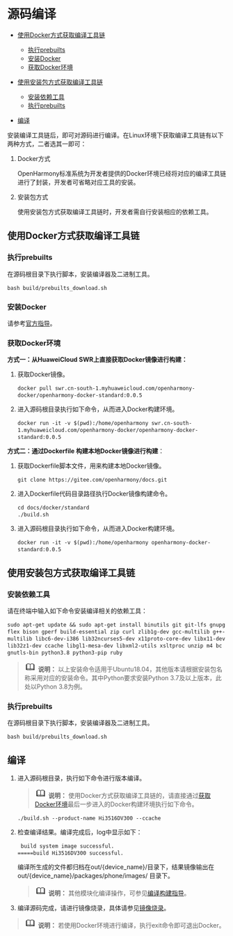 # 源码编译<a name="ZH-CN_TOPIC_0000001233803245"></a>

-   [使用Docker方式获取编译工具链](#section181431248132513)
    -   [执行prebuilts](#section111934551605)
    -   [安装Docker](#section1466184743915)
    -   [获取Docker环境](#section615912103552)

-   [使用安装包方式获取编译工具链](#section65647482593)
    -   [安装依赖工具](#section83441888010)
    -   [执行prebuilts](#section6389714142011)

-   [编译](#section92391739152318)

安装编译工具链后，即可对源码进行编译。在Linux环境下获取编译工具链有以下两种方式，二者选其一即可：

1.  Docker方式

    OpenHarmony标准系统为开发者提供的Docker环境已经将对应的编译工具链进行了封装，开发者可省略对应工具的安装。

2.  安装包方式

    使用安装包方式获取编译工具链时，开发者需自行安装相应的依赖工具。


## 使用Docker方式获取编译工具链<a name="section181431248132513"></a>

### 执行prebuilts<a name="section111934551605"></a>

在源码根目录下执行脚本，安装编译器及二进制工具。

```
bash build/prebuilts_download.sh
```

### 安装Docker<a name="section1466184743915"></a>

请参考[官方指导](https://docs.docker.com/engine/install/)。

### 获取Docker环境<a name="section615912103552"></a>

**方式一：从HuaweiCloud SWR上直接获取Docker镜像进行构建：**

1.  获取Docker镜像。

    ```
    docker pull swr.cn-south-1.myhuaweicloud.com/openharmony-docker/openharmony-docker-standard:0.0.5
    ```

2.  进入源码根目录执行如下命令，从而进入Docker构建环境。

    ```
    docker run -it -v $(pwd):/home/openharmony swr.cn-south-1.myhuaweicloud.com/openharmony-docker/openharmony-docker-standard:0.0.5
    ```


**方式二：通过Dockerfile 构建本地Docker镜像进行构建**：

1.  获取Dockerfile脚本文件，用来构建本地Docker镜像。

    ```
    git clone https://gitee.com/openharmony/docs.git
    ```

2.  进入Dockerfile代码目录路径执行Docker镜像构建命令。

    ```
    cd docs/docker/standard
    ./build.sh
    ```

3.  进入源码根目录执行如下命令，从而进入Docker构建环境。

    ```
    docker run -it -v $(pwd):/home/openharmony openharmony-docker-standard:0.0.5
    ```


## 使用安装包方式获取编译工具链<a name="section65647482593"></a>

### 安装依赖工具<a name="section83441888010"></a>

请在终端中输入如下命令安装编译相关的依赖工具：

```
sudo apt-get update && sudo apt-get install binutils git git-lfs gnupg flex bison gperf build-essential zip curl zlib1g-dev gcc-multilib g++-multilib libc6-dev-i386 lib32ncurses5-dev x11proto-core-dev libx11-dev lib32z1-dev ccache libgl1-mesa-dev libxml2-utils xsltproc unzip m4 bc gnutls-bin python3.8 python3-pip ruby
```

>![](../public_sys-resources/icon-note.gif) **说明：** 
>以上安装命令适用于Ubuntu18.04，其他版本请根据安装包名称采用对应的安装命令。其中Python要求安装Python 3.7及以上版本，此处以Python 3.8为例。

### 执行prebuilts<a name="section6389714142011"></a>

在源码根目录下执行脚本，安装编译器及二进制工具。

```
bash build/prebuilts_download.sh
```

## 编译<a name="section92391739152318"></a>

1.  进入源码根目录，执行如下命令进行版本编译。

    >![](../public_sys-resources/icon-note.gif) **说明：** 
    >使用Docker方式获取编译工具链的，请直接通过[获取Docker环境](#section615912103552)最后一步进入的Docker构建环境执行如下命令。

    ```
    ./build.sh --product-name Hi3516DV300 --ccache
    ```

2.  检查编译结果。编译完成后，log中显示如下：

    ```
     build system image successful.
    =====build Hi3516DV300 successful.
    ```

    编译所生成的文件都归档在out/\{device\_name\}/目录下，结果镜像输出在out/\{device\_name\}/packages/phone/images/ 目录下。

    >![](../public_sys-resources/icon-note.gif) **说明：** 
    >其他模块化编译操作，可参见[编译构建指导](../subsystems/subsys-build-standard-large.md)。

3.  编译源码完成，请进行镜像烧录，具体请参见[镜像烧录](quickstart-standard-running-hi3516-burn.md)。

>![](../public_sys-resources/icon-note.gif) **说明：** 
>若使用Docker环境进行编译，执行exit命令即可退出Docker。

